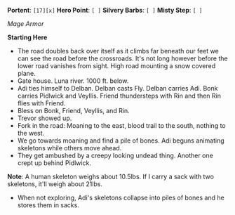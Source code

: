 **Portent**: `[17][x]`
**Hero Point**: `[ ]`
**Silvery Barbs**: `[ ]`
**Misty Step**: `[ ]`

*Mage Armor*

**Starting Here**
- The road doubles back over itself as it climbs far beneath our feet we can see the road before the crossroads. It's not long however before the lower road vanishes from sight. High road mounting a snow covered plane.
- Gate house. Luna river. 1000 ft. below.
- Adi ties himself to Delban. Delban casts Fly. Delban carries Adi. Bonk carries Pidlwick and Veyllis. Friend thundersteps with Rin and then Rin flies with Friend.
- Bless on Bonk, Friend, Veyllis, and Rin.
- Trevor showed up.
- Fork in the road: Moaning to the east, blood trail to the south, nothing to the west.
- We go towards moaning and find a pile of bones. Adi beguns animating skeletons while others move ahead.
- They get ambushed by a creepy looking undead thing. Another one crept up behind Pidlwick.

**Note**: A human skeleton weighs about 10.5lbs. If I carry a sack with two skeletons, it'll weigh about 21lbs.
- When not exploring, Adi's skeletons collapse into piles of bones and he stores them in sacks. 